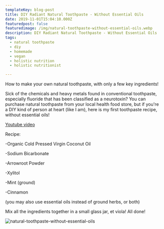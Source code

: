 ```yaml
---
templateKey: blog-post
title: DIY Radiant Natural Toothpaste - Without Essential Oils
date: 2019-11-01T15:04:10.000Z
featuredpost: false
featuredimage: /img/natural-toothpaste-without-essential-oils.webp
description: DIY Radiant Natural Toothpaste - Without Essential Oils
tags:
  - natural toothpaste
  - diy
  - homemade
  - vegan
  - holistic nutrition
  - holistic nutritionist

---
```


How to make your own natural toothpaste, with only a few key ingredients!  

Sick of the chemicals and heavy metals found in conventional toothpaste, especially fluoride that has been classified as a neurotoxin? You can purchase natural toothpaste from your local health food store, but if you're a DIY kind of person at heart (like I am), here is my first toothpaste recipe, without essential oils!

[Youtube video](https://youtu.be/NzUuAleieqw?si=Rzjut5hdZGr2txma)


Recipe: 

-Organic Cold Pressed Virgin Coconut Oil 

-Sodium Bicarbonate 

-Arrowroot Powder

-Xylitol 

-Mint (ground)   

-Cinnamon 

(you may also use essential oils instead of ground herbs, or both)  

Mix all the ingredients together in a small glass jar, et viola! All done!

![natural-toothpaste-without-essential-oils](/img/natural-toothpaste-without-essential-oils.webp)